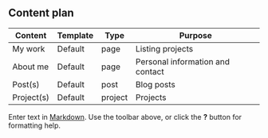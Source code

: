 ## Content plan
| Content  | Template  | Type  | Purpose  |
|---|---|---|---|
| My work  | Default | page | Listing projects  |
| About me  | Default | page | Personal information and contact  |
| Post(s) | Default | post | Blog posts |
| Project(s) | Default | project | Projects |## A New Post

Enter text in [Markdown](http://daringfireball.net/projects/markdown/). Use the toolbar above, or click the **?** button for formatting help.
